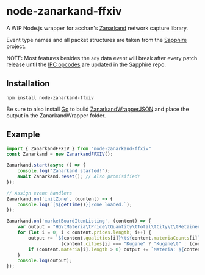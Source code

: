 # node-zanarkand-ffxiv
A WIP Node.js wrapper for acchan's [Zanarkand](https://github.com/ayyaruq/zanarkand) network capture library.

Event type names and all packet structures are taken from the [Sapphire](https://github.com/SapphireServer/Sapphire) project.

NOTE: Most features besides the `any` data event will break after every patch release until the [IPC opcodes](https://github.com/SapphireServer/Sapphire/blob/develop/src/common/Network/PacketDef/Ipcs.h) are updated in the Sapphire repo.

## Installation
```
npm install node-zanarkand-ffxiv
```

Be sure to also install [Go](https://golang.org/) to build [ZanarkandWrapperJSON](https://github.com/karashiiro/ZanarkandWrapperJSON) and place the output in the ZanarkandWrapper folder.

## Example
```ts
import { ZanarkandFFXIV } from "node-zanarkand-ffxiv"
const Zanarkand = new ZanarkandFFXIV();

Zanarkand.start(async () => {
    console.log("Zanarkand started!");
    await Zanarkand.reset(); // Also promisified!
});

// Assign event handlers
Zanarkand.on('initZone', (content) => {
    console.log(`[${getTime()}]Zone loaded.`);
});

Zanarkand.on('marketBoardItemListing', (content) => {
    var output = "HQ\tMateria\tPrice\tQuantity\tTotal\tCity\t\tRetainer\n";
    for (let i = 0; i < content.prices.length; i++) {
        output += `${content.qualities[i]}\t${content.materiaCounts[i]}\t${content.prices[i]}\t${content.quantities[i]}\t\t${content.totals[i]}\t${content.cities[i] !== "Ul'dah" && content.cities[i] !== "Kugane" && content.cities[i] !== "Ishgard" ? content.cities[i] :
                    (content.cities[i] === "Kugane" ? "Kugane\t" : (content.cities[i] === "Ishgard" ? "Ishgard\t" : "Ul'dah\t"))}\t${content.retainers[i]}\n`;
        if (content.materia[i].length > 0) output += `Materia: ${content.materia[i].toString()}\n`;
    }
    console.log(output);
});
```
